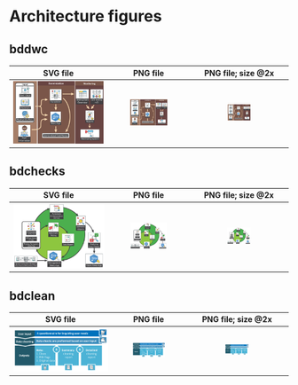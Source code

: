 # Architecture figures


## bddwc

|  SVG file  |  PNG file  |  PNG file; size @2x  |
|:----:|:----:|:----:|
| <img width=100% src="https://raw.githubusercontent.com/bd-R/bdgraphics/master/arc/bddwc/arc_bddwc.svg"/> | <img width=50% src="https://raw.githubusercontent.com/bd-R/bdgraphics/master/arc/bddwc/arc_bddwc.png"/> | <img width=25% src="https://raw.githubusercontent.com/bd-R/bdgraphics/master/arc/bddwc/arc_bddwc@2x.png"/> |

## bdchecks

|  SVG file  |  PNG file  |  PNG file; size @2x  |
|:----:|:----:|:----:|
| <img width=100% src="https://raw.githubusercontent.com/bd-R/bdgraphics/master/arc/bdchecks/arc_bdchecks.svg"/> | <img width=50% src="https://raw.githubusercontent.com/bd-R/bdgraphics/master/arc/bdchecks/arc_bdchecks.png"/> | <img width=25% src="https://raw.githubusercontent.com/bd-R/bdgraphics/master/arc/bdchecks/arc_bdchecks@2x.png"/> |

## bdclean

|  SVG file  |  PNG file  |  PNG file; size @2x  |
|:----:|:----:|:----:|
| <img width=100% src="https://raw.githubusercontent.com/bd-R/bdgraphics/master/arc/bdclean/arc_bdclean.svg"/> | <img width=50% src="https://raw.githubusercontent.com/bd-R/bdgraphics/master/arc/bdclean/arc_bdclean.png"/> | <img width=25% src="https://raw.githubusercontent.com/bd-R/bdgraphics/master/arc/bdclean/arc_bdclean@2x.png"/> |